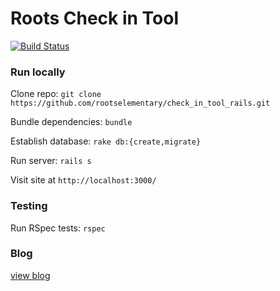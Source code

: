 # Roots Check in Tool

[![Build Status](https://travis-ci.org/rootselementary/check_in_tool_rails.svg?branch=master)](https://travis-ci.org/rootselementary/check_in_tool_rails)

### Run locally

Clone repo: `git clone https://github.com/rootselementary/check_in_tool_rails.git`

Bundle dependencies: `bundle`

Establish database: `rake db:{create,migrate}`

Run server: `rails s`

Visit site at `http://localhost:3000/`

### Testing

Run RSpec tests: `rspec`

### Blog

[view blog](https://rootselementary.github.io/check_in_tool_rails/)
